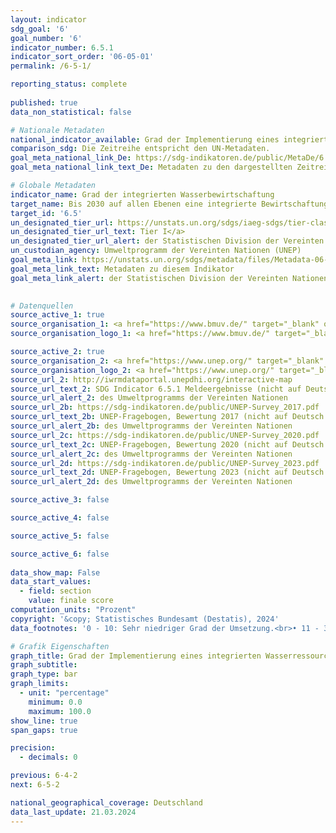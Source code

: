 ```yaml
---
layout: indicator    
sdg_goal: '6'    
goal_number: '6'    
indicator_number: 6.5.1    
indicator_sort_order: '06-05-01'    
permalink: /6-5-1/    

reporting_status: complete
    
published: true    
data_non_statistical: false    

# Nationale Metadaten    
national_indicator_available: Grad der Implementierung eines integrierten Wasserressourcenmanagements    
comparison_sdg: Die Zeitreihe entspricht den UN-Metadaten.    
goal_meta_national_link_De: https://sdg-indikatoren.de/public/MetaDe/6.5.1.pdf
goal_meta_national_link_text_De: Metadaten zu den dargestellten Zeitreihen    

# Globale Metadaten    
indicator_name: Grad der integrierten Wasserbewirtschaftung    
target_name: Bis 2030 auf allen Ebenen eine integrierte Bewirtschaftung der Wasserressourcen umsetzen, gegebenenfalls auch mittels grenzüberschreitender Zusammenarbeit    
target_id: '6.5'    
un_designated_tier_url: https://unstats.un.org/sdgs/iaeg-sdgs/tier-classification/'    
un_designated_tier_url_text: Tier I</a>    
un_designated_tier_url_alert: der Statistischen Division der Vereinten Nationen    
un_custodian_agency: Umweltprogramm der Vereinten Nationen (UNEP)    
goal_meta_link: https://unstats.un.org/sdgs/metadata/files/Metadata-06-05-01.pdf    
goal_meta_link_text: Metadaten zu diesem Indikator    
goal_meta_link_alert: der Statistischen Division der Vereinten Nationen    
    

# Datenquellen
source_active_1: true
source_organisation_1: <a href="https://www.bmuv.de/" target="_blank" onclick="return confirm_alert('des Bundesministeriums für Umwelt, Naturschutz, nukleare Sicherheit und Verbraucherschutz','De');" title="Klicken Sie hier um zur Website der Organisation Bundesministerium für Umwelt, Naturschutz, nukleare Sicherheit und Verbraucherschutz (BMUV) zu gelangen."> Bundesministerium für Umwelt, Naturschutz, nukleare Sicherheit und Verbraucherschutz (BMUV) </a>
source_organisation_logo_1: <a href="https://www.bmuv.de/" target="_blank" onclick="return confirm_alert('des Bundesministeriums für Umwelt, Naturschutz, nukleare Sicherheit und Verbraucherschutz','De');"><img src="https://sdg-indikatoren.de/public/OrgImgDe/bmuv.png" alt="Logo bmuv" style="height:60px; width:148px"/></a>

source_active_2: true
source_organisation_2: <a href="https://www.unep.org/" target="_blank" onclick="return confirm_alert('des Umweltprogramms der Vereinten Nationen','De');" title="Klicken Sie hier um zur Website der Organisation Umweltprogramm der Vereinten Nationen zu gelangen."> Umweltprogramm der Vereinten Nationen </a>
source_organisation_logo_2: <a href="https://www.unep.org/" target="_blank" onclick="return confirm_alert('des Umweltprogramms der Vereinten Nationen','De');"><img src="https://sdg-indikatoren.de/public/OrgImgDe/unep.png" alt="Logo unep" style="height:60px; width:148px"/></a>
source_url_2: http://iwrmdataportal.unepdhi.org/interactive-map
source_url_text_2: SDG Indicator 6.5.1 Meldeergebnisse (nicht auf Deutsch verfügbar)
source_url_alert_2: des Umweltprogramms der Vereinten Nationen
source_url_2b: https://sdg-indikatoren.de/public/UNEP-Survey_2017.pdf
source_url_text_2b: UNEP-Fragebogen, Bewertung 2017 (nicht auf Deutsch verfügbar)
source_url_alert_2b: des Umweltprogramms der Vereinten Nationen
source_url_2c: https://sdg-indikatoren.de/public/UNEP-Survey_2020.pdf
source_url_text_2c: UNEP-Fragebogen, Bewertung 2020 (nicht auf Deutsch verfügbar)
source_url_alert_2c: des Umweltprogramms der Vereinten Nationen
source_url_2d: https://sdg-indikatoren.de/public/UNEP-Survey_2023.pdf
source_url_text_2d: UNEP-Fragebogen, Bewertung 2023 (nicht auf Deutsch verfügbar)
source_url_alert_2d: des Umweltprogramms der Vereinten Nationen

source_active_3: false

source_active_4: false

source_active_5: false

source_active_6: false
    
data_show_map: False    
data_start_values: 
  - field: section
    value: finale score    
computation_units: "Prozent"    
copyright: '&copy; Statistisches Bundesamt (Destatis), 2024'    
data_footnotes: '0 - 10: Sehr niedriger Grad der Umsetzung.<br>• 11 - 30: Niedriger Grad der Umsetzung.<br>• 31 - 50: Mittel-niedriger Grad der Umsetzung.<br>• 51 - 70: Mittel-hoher Grad der Umsetzung.<br>• 71 - 90: Hoher Grad der Umsetzung.<br>• 91 - 100: Sehr hoher Grad der Umsetzung.'    

# Grafik Eigenschaften    
graph_title: Grad der Implementierung eines integrierten Wasserressourcenmanagements
graph_subtitle:     
graph_type: bar    
graph_limits:
  - unit: "percentage"
    minimum: 0.0
    maximum: 100.0
show_line: true
span_gaps: true

precision:
  - decimals: 0    

previous: 6-4-2    
next: 6-5-2    

national_geographical_coverage: Deutschland    
data_last_update: 21.03.2024    
---
```


<span></span>